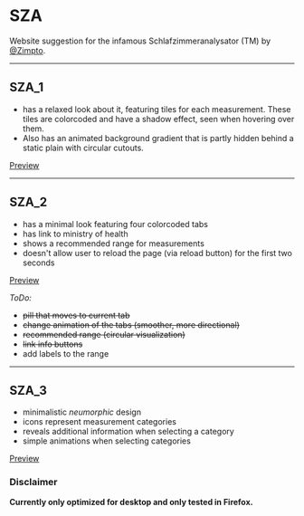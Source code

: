 # SZA

 Website suggestion for the infamous Schlafzimmeranalysator (TM) by [@Zimpto](https://github.com/Zimpto "Thomas Zimmermann").

---

## SZA_1

- has a relaxed look about it, featuring tiles for each measurement.
These tiles are colorcoded and have a shadow effect, seen when hovering over them.
- Also has an animated background gradient that is partly hidden behind a static plain with circular cutouts.

[Preview](https://codepen.io/Rubinhio/pen/PoaLEWG "CodePen")

---

## SZA_2

- has a minimal look featuring four colorcoded tabs
- has link to ministry of health
- shows a recommended range for measurements
- doesn't allow user to reload the page (via reload button) for the first two seconds

[Preview](https://codepen.io/Rubinhio/pen/ZEgXaYq "CodePen")

*ToDo:*

- ~~pill that moves to current tab~~
- ~~change animation of the tabs (smoother, more directional)~~
- ~~recommended range (circular visualization)~~
- ~~link info buttons~~
- add labels to the range

---

## SZA_3

- minimalistic *neumorphic* design
- icons represent measurement categories
- reveals additional information when selecting a category
- simple animations when selecting categories

[Preview](https://codepen.io/Rubinhio/pen/poMaqpQ "CodePen")

### Disclaimer

**Currently only optimized for desktop and only tested in Firefox.**
